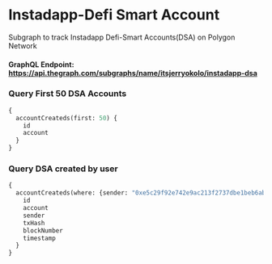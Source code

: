 # Instadapp-Defi Smart Account
Subgraph to track Instadapp Defi-Smart Accounts(DSA) on Polygon Network
#### GraphQL Endpoint: https://api.thegraph.com/subgraphs/name/itsjerryokolo/instadapp-dsa

### Query First 50 DSA Accounts
```graphql
{
  accountCreateds(first: 50) {
    id
    account
  }
}
```

### Query DSA created by user
```graphql
{
  accountCreateds(where: {sender: "0xe5c29f92e742e9ac213f2737dbe1beb6ab259832"}) {
    id
    account
    sender
    txHash
    blockNumber
    timestamp
  }
}
```
